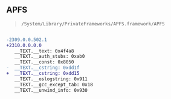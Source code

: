 ## APFS

> `/System/Library/PrivateFrameworks/APFS.framework/APFS`

```diff

-2309.0.0.502.1
+2310.0.0.0.0
   __TEXT.__text: 0x4f4a8
   __TEXT.__auth_stubs: 0xab0
   __TEXT.__const: 0x8050
-  __TEXT.__cstring: 0xdd1f
+  __TEXT.__cstring: 0xdd15
   __TEXT.__oslogstring: 0x911
   __TEXT.__gcc_except_tab: 0x18
   __TEXT.__unwind_info: 0x930

```
